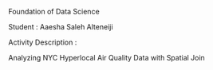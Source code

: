Foundation of Data Science

Student : Aaesha Saleh Alteneiji

Activity Description : 

Analyzing NYC Hyperlocal Air Quality Data with Spatial Join

